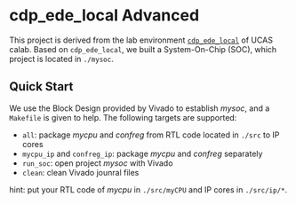 # cdp_ede_local Advanced

This project is derived from the lab environment [`cdp_ede_local`](https://gitee.com/loongson-edu/cdp_ede_local?_from=gitee_search) of UCAS calab. Based on `cdp_ede_local`, we built a System-On-Chip (SOC), which project is located in `./mysoc`.

## Quick Start

We use the Block Design provided by Vivado to establish *mysoc*, and a `Makefile` is given to help. The following targets are supported:

- `all`: package *mycpu* and *confreg* from RTL code located in `./src` to IP cores
- `mycpu_ip` and `confreg_ip`: package *mycpu* and *confreg* separately
- `run_soc`: open project *mysoc* with Vivado
- `clean`: clean Vivado jounral files

hint: put your RTL code of *mycpu* in `./src/myCPU` and IP cores in `./src/ip/*`.
